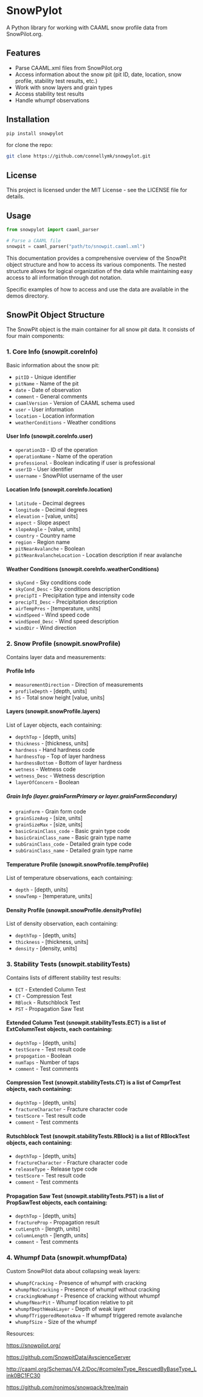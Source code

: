 # SnowPylot

A Python library for working with CAAML snow profile data from SnowPilot.org.

## Features

- Parse CAAML.xml files from SnowPilot.org
- Access information about the snow pit (pit ID, date, location, snow profile, stability test results, etc.)
- Work with snow layers and grain types
- Access stability test results
- Handle whumpf observations


## Installation

```bash
pip install snowpylot
```

for clone the repo:

```bash
git clone https://github.com/connellymk/snowpylot.git
```

## License

This project is licensed under the MIT License - see the LICENSE file for details.



## Usage

```python
from snowpylot import caaml_parser

# Parse a CAAML file
snowpit = caaml_parser("path/to/snowpit.caaml.xml")

```

This documentation provides a comprehensive overview of the SnowPit object structure and how to access its various components. The nested structure allows for logical organization of the data while maintaining easy access to all information through dot notation.

Specific examples of how to access and use the data are available in the demos directory.

## SnowPit Object Structure

The SnowPit object is the main container for all snow pit data. It consists of four main components:

### 1. Core Info (snowpit.coreInfo)
Basic information about the snow pit:
- `pitID` - Unique identifier
- `pitName` - Name of the pit
- `date` - Date of observation
- `comment` - General comments
- `caamlVersion` - Version of CAAML schema used
- `user` - User information
- `location` - Location information
- `weatherConditions` - Weather conditions

#### User Info (snowpit.coreInfo.user)
- `operationID` - ID of the operation
- `operationName` - Name of the operation
- `professional` - Boolean indicating if user is professional
- `userID` - User identifier
- `username` - SnowPilot username of the user

#### Location Info (snowpit.coreInfo.location)
- `latitude` - Decimal degrees
- `longitude` - Decimal degrees
- `elevation` - [value, units]
- `aspect` - Slope aspect
- `slopeAngle` - [value, units]
- `country` - Country name
- `region` - Region name
- `pitNearAvalanche` - Boolean
- `pitNearAvalancheLocation` - Location description if near avalanche

#### Weather Conditions (snowpit.coreInfo.weatherConditions)
- `skyCond` - Sky conditions code
- `skyCond_Desc` - Sky conditions description
- `precipTI` - Precipitation type and intensity code
- `precipTI_Desc` - Precipitation description
- `airTempPres` - [temperature, units]
- `windSpeed` - Wind speed code
- `windSpeed_Desc` - Wind speed description
- `windDir` - Wind direction

### 2. Snow Profile (snowpit.snowProfile)
Contains layer data and measurements:

#### Profile Info
- `measurementDirection` - Direction of measurements
- `profileDepth` - [depth, units]
- `hS` - Total snow height [value, units]

#### Layers (snowpit.snowProfile.layers)
List of Layer objects, each containing:
- `depthTop` - [depth, units]
- `thickness` - [thickness, units]
- `hardness` - Hand hardness code
- `hardnessTop` - Top of layer hardness
- `hardnessBottom` - Bottom of layer hardness
- `wetness` - Wetness code
- `wetness_Desc` - Wetness description
- `layerOfConcern` - Boolean

##### Grain Info (layer.grainFormPrimary or layer.grainFormSecondary)
- `grainForm` - Grain form code
- `grainSizeAvg` - [size, units]
- `grainSizeMax` - [size, units]
- `basicGrainClass_code` - Basic grain type code
- `basicGrainClass_name` - Basic grain type name
- `subGrainClass_code` - Detailed grain type code
- `subGrainClass_name` - Detailed grain type name

#### Temperature Profile (snowpit.snowProfile.tempProfile)
List of temperature observations, each containing:
- `depth` - [depth, units]
- `snowTemp` - [temperature, units]

#### Density Profile (snowpit.snowProfile.densityProfile)
List of density observation, each containing:
- `depthTop` - [depth, units]
- `thickness` - [thickness, units]
- `density` - [density, units]

### 3. Stability Tests (snowpit.stabilityTests)
Contains lists of different stability test results:
- `ECT` - Extended Column Test
- `CT` - Compression Test
- `RBlock` - Rutschblock Test
- `PST` - Propagation Saw Test

#### Extended Column Test (snowpit.stabilityTests.ECT) is a list of ExtColumnTest objects, each containing:
- `depthTop` - [depth, units]
- `testScore` - Test result code
- `propogation` - Boolean
- `numTaps` - Number of taps
- `comment` - Test comments

#### Compression Test (snowpit.stabilityTests.CT) is a list of ComprTest objects, each containing:
- `depthTop` - [depth, units]
- `fractureCharacter` - Fracture character code
- `testScore` - Test result code
- `comment` - Test comments

#### Rutschblock Test (snowpit.stabilityTests.RBlock) is a list of RBlockTest objects, each containing:
- `depthTop` - [depth, units]
- `fractureCharacter` - Fracture character code
- `releaseType` - Release type code
- `testScore` - Test result code
- `comment` - Test comments

#### Propagation Saw Test (snowpit.stabilityTests.PST) is a list of PropSawTest objects, each containing:
- `depthTop` - [depth, units]
- `fractureProp` - Propagation result
- `cutLength` - [length, units]
- `columnLength` - [length, units]
- `comment` - Test comments

### 4. Whumpf Data (snowpit.whumpfData)
Custom SnowPilot data about collapsing weak layers:
- `whumpfCracking` - Presence of whumpf with cracking
- `whumpfNoCracking` - Presence of whumpf without cracking
- `crackingNoWhumpf` - Presence of cracking without whumpf
- `whumpfNearPit` - Whumpf location relative to pit
- `whumpfDepthWeakLayer` - Depth of weak layer
- `whumpfTriggeredRemoteAva` - If whumpf triggered remote avalanche
- `whumpfSize` - Size of the whumpf



Resources:

https://snowpilot.org/

https://github.com/SnowpitData/AvscienceServer

http://caaml.org/Schemas/V4.2/Doc/#complexType_RescuedByBaseType_Link0BC1FC30

https://github.com/ronimos/snowpack/tree/main
